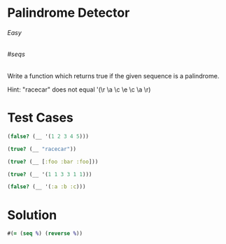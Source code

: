 # Palindrome Detector

###### Easy
###### #seqs

Write a function which returns true if the given sequence is a palindrome.  
  
 Hint: "racecar" does not equal '(\r \a \c \e \c \a \r)

# Test Cases
```clojure
(false? (__ '(1 2 3 4 5)))
```
```clojure
(true? (__ "racecar"))
```
```clojure
(true? (__ [:foo :bar :foo]))
```
```clojure
(true? (__ '(1 1 3 3 1 1)))
```
```clojure
(false? (__ '(:a :b :c)))
```

# Solution
```clojure
#(= (seq %) (reverse %))
```
